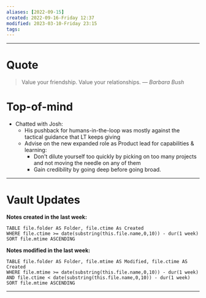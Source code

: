 ```yaml
---
aliases: [2022-09-15]
created: 2022-09-16-Friday 12:37
modified: 2023-03-10-Friday 23:15
tags: 
---
```



---

# Quote
> Value your friendship. Value your relationships.
> — <cite>Barbara Bush</cite>

# Top-of-mind
- Chatted with Josh:
	- His pushback for humans-in-the-loop was mostly against the tactical guidance that LT keeps giving
	- Advise on the new expanded role as Product lead for capabilities & learning:
		- Don't dilute yourself too quickly by picking on too many projects and not moving the needle on any of them
		- Gain credibility by going deep before going broad.

---

# Vault Updates

**Notes created in the last week:**

``` dataview
TABLE file.folder AS Folder, file.ctime As Created
WHERE file.ctime >= date(substring(this.file.name,0,10)) - dur(1 week) 
SORT file.mtime ASCENDING
```

**Notes modified in the last week:**

``` dataview
TABLE file.folder AS Folder, file.mtime AS Modified, file.ctime AS Created
WHERE file.mtime >= date(substring(this.file.name,0,10)) - dur(1 week) 
AND file.ctime < date(substring(this.file.name,0,10)) - dur(1 week)
SORT file.mtime ASCENDING
```
---
